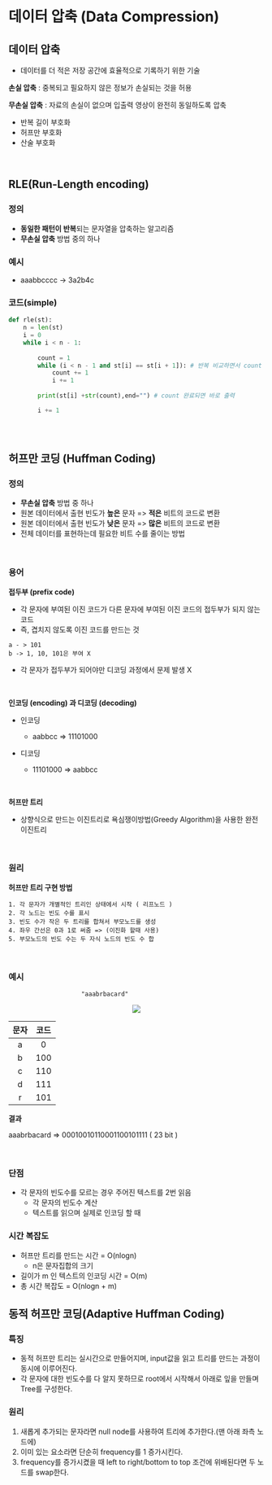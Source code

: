 # 데이터 압축 (Data Compression)


## 데이터 압축

- 데이터를 더 적은 저장 공간에 효율적으로 기록하기 위한 기술

**손실 압축** : 중복되고 필요하지 않은 정보가 손실되는 것을 허용

**무손실 압축** : 자료의 손실이 없으며 입출력 영상이 완전히 동일하도록 압축

- 반복 길이 부호화
- 허프만 부호화
- 산술 부호화


</br>

## RLE(Run-Length encoding)

### 정의

- **동일한 패턴이 반복**되는 문자열을 압축하는 알고리즘
- **무손실 압축** 방법 중의 하나

### 예시

- aaabbcccc → 3a2b4c

### 코드(simple)

```python
def rle(st):
    n = len(st)
    i = 0
    while i < n - 1:
				
        count = 1
        while (i < n - 1 and st[i] == st[i + 1]): # 반복 비교하면서 count 체크
            count += 1
            i += 1
			
        print(st[i] +str(count),end="") # count 완료되면 바로 출력

        i += 1
```

</br>

#

## 허프만 코딩 (Huffman Coding)

### 정의

- **무손실 압축** 방법 중 하나
- 원본 데이터에서 출현 빈도가 **높은** 문자 => **적은** 비트의 코드로 변환
- 원본 데이터에서 출현 빈도가 **낮은** 문자 => **많은** 비트의 코드로 변환
- 전체 데이터를 표현하는데 필요한 비트 수를 줄이는 방법

</br>

### 용어


**접두부 (prefix code)**

- 각 문자에 부여된 이진 코드가 다른 문자에 부여된 이진 코드의 접두부가 되지 않는 코드
- 즉, 겹치지 않도록 이진 코드를 만드는 것
```
a - > 101
b -> 1, 10, 101은 부여 X
```
- 각 문자가 접두부가 되어야만 디코딩 과정에서 문제 발생 X

</br>

**인코딩 (encoding) 과 디코딩 (decoding)**

- 인코딩

	- aabbcc => 11101000

- 디코딩

 	- 11101000 => aabbcc

</br>

**허프만 트리**

- 상향식으로 만드는 이진트리로 욕심쟁이방법(Greedy Algorithm)을 사용한 완전이진트리

</br>

### 원리

**허프만 트리 구현 방법**

```
1. 각 문자가 개별적인 트리인 상태에서 시작 ( 리프노드 )
2. 각 노드는 빈도 수를 표시
3. 빈도 수가 작은 두 트리를 합쳐서 부모노드를 생성
4. 좌우 간선은 0과 1로 써줌 => (이진화 할때 사용)
5. 부모노드의 빈도 수는 두 자식 노드의 빈도 수 합
```

</br>

### 예시


						"aaabrbacard"
						
<p align="center"><img src="https://user-images.githubusercontent.com/113777043/210158999-c54a3246-57a3-4fa1-bb3e-86bce80e6bca.png"></p>

| 문자 | 코드 |
| :---: | :---: |
| a | 0 |
| b | 100 |
| c | 110 | 
| d | 111 |
| r | 101 |

**결과**

aaabrbacard => 00010010110001100101111 ( 23 bit )

</br>

### 단점

- 각 문자의 빈도수를 모르는 경우 주어진 텍스트를 2번 읽음
	- 각 문자의 빈도수 계산
	- 텍스트를 읽으며 실제로 인코딩 할 때
	
	
### 시간 복잡도

- 허프만 트리를 만드는 시간 = O(nlogn)
	- n은 문자집합의 크기
- 길이가 m 인 텍스트의 인코딩 시간 = O(m)
- 총 시간 복잡도 = O(nlogn + m)

## 동적 허프만 코딩(Adaptive Huffman Coding)

### 특징

- 동적 허프만 트리는 실시간으로 만들어지며, input값을 읽고 트리를 만드는 과정이 동시에 이루어진다.
- 각 문자에 대한 빈도수를 다 알지 못하므로 root에서 시작해서 아래로 잎을 만들며 Tree를 구성한다.

### 원리

1. 새롭게 추가되는 문자라면 null node를 사용하여 트리에 추가한다.(맨 아래 좌측 노드에)
2. 이미 있는 요소라면 단순히 frequency를 1 증가시킨다.
3. frequency를 증가시켰을 때 left to right/bottom to top 조건에 위배된다면 두 노드를 swap한다.
